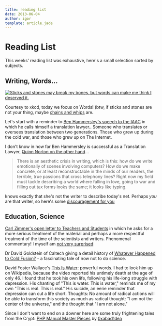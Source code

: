 ```yaml
---
title: reading list
date: 2013-06-04
author: igor
template: article.jade
---
```

# Reading List

This weeks' reading list was exhaustive, here's a small selection sorted by subjects.

## Writing, Words…

[![Sticks and stones may break my bones, but words can make me think I deserved it.](http://imgs.xkcd.com/comics/sticks_and_stones.png)](http://xkcd.com/1216/ "Sticks and stones may break my bones, but words can make me think I deserved it.")

Courtesy to xkcd, today we focus on Words! (btw, if sticks and stones are not your thing, maybe [chains and whips](https://www.youtube.com/watch?v=KdS6HFQ_LUc) are.

Let's start with a reminder to [Ben Hammersley's speech to the IAAC](https://www.benhammersley.com/2011/09/my-speech-to-the-iaac/) in which he calls himself a translation lawyer.. Someone who translates or oversees translation between two generations. Those who grew up during the cold war, and those who grew up on The Internet.

I don't know in how far Ben Hammersley is successful as a Translation Lawyer, [Quinn Norton on the other hand](http://www.quinnnorton.com/)…

> There is an aesthetic crisis in writing, which is this: how do we write emotionally of scenes involving computers? How do we make concrete, or at least reconstructable in the minds of our readers, the terrible, true passions that cross telephony lines? Right now my field must tackle describing a world where falling in love, going to war and filling out tax forms looks the same; it looks like typing.

knows exactly that she's not the writer to describe today's net. Perhaps *you* are that writer, so here's some [discouragement for you](http://lhote.blogspot.co.at/2013/06/discouragement-for-young-writers.html)

 
## Education, Science

[Carl Zimmer's open letter to Teachers and Students](http://phenomena.nationalgeographic.com/2013/05/31/an-open-letter-to-science-students-and-science-teachers/) in which he asks for a more serious treatment of the material and perhaps a more respectful treatment of the time of the scientists and writers. Phenomenal commentary! I myself am [not very surprised](/2010/03/20/newbies-on-the-internet-vs-other-fields#update-2013-06-02)

Dr David Goldstein of Caltech giving a detail history of [Whatever Happened to Cold Fusion?](http://www.its.caltech.edu/~dg/fusion_art.html) - a fascinating tale of now not to do science.

David Foster Wallace's [This Is Water](https://www.youtube.com/watch?v=SFt7EzpsZQo): powerful words. I had to look him up on Wikipedia, because the video reported his untimely death at the age of only 46. I found that he took his own life, following his life-long struggle with depression. His chanting of "This is water. This is water," reminds me of my own "This is real. This is real." His suicide, an eerie reminder that depression can cut a life short.
Thoughts: No amount of radical actions will be able to transform this society as much as radical thought: "I am not the center of the universe," and the thought that "I am not alone."

Since I don't want to end on a downer here are some truly frightening tales from the Crypt: [PHP Manual Master Pieces](http://phpmanualmasterpieces.tumblr.com/) by [0xabad1dea](http://0xabad1dea.github.io/)
